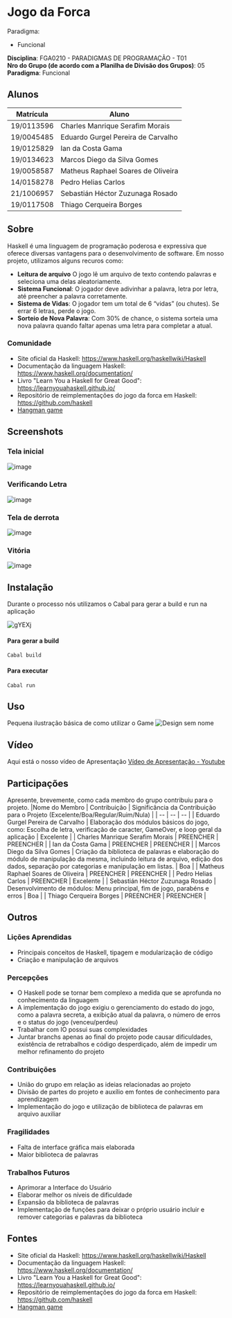 # Jogo da Forca 

Paradigma:
 - Funcional
   
**Disciplina**: FGA0210 - PARADIGMAS DE PROGRAMAÇÃO - T01 <br>
**Nro do Grupo (de acordo com a Planilha de Divisão dos Grupos)**: 05<br>
**Paradigma**: Funcional<br>

## Alunos
|Matrícula | Aluno |
| -- | -- |
| 19/0113596  |  Charles Manrique Serafim Morais |
| 19/0045485  |  Eduardo Gurgel Pereira de Carvalho |
| 19/0125829  |  Ian da Costa Gama |
| 19/0134623  |  Marcos Diego da Silva Gomes |
| 19/0058587  |  Matheus Raphael Soares de Oliveira |
| 14/0158278  |  Pedro Helias Carlos  |
| 21/1006957  |  Sebastián Héctor Zuzunaga Rosado  |
| 19/0117508  |  Thiago Cerqueira Borges  |

## Sobre 
Haskell é uma linguagem de programação poderosa e expressiva que oferece diversas vantagens para o desenvolvimento de software. Em nosso projeto, utilizamos alguns recuros como:
- **Leitura de arquivo** O jogo lê um arquivo de texto contendo palavras e seleciona uma delas aleatoriamente.
- **Sistema Funcional**: O jogador deve adivinhar a palavra, letra por letra, até preencher a palavra corretamente.
- **Sistema de Vidas**: O jogador tem um total de 6 “vidas” (ou chutes). Se errar 6 letras, perde o jogo.
- **Sorteio de Nova Palavra**: Com 30% de chance, o sistema sorteia uma nova palavra quando faltar apenas uma letra para completar a atual.
### Comunidade
- Site oficial da Haskell: https://www.haskell.org/haskellwiki/Haskell
- Documentação da linguagem Haskell: https://www.haskell.org/documentation/
- Livro "Learn You a Haskell for Great Good": https://learnyouahaskell.github.io/
- Repositório de reimplementações do jogo da forca em Haskell: https://github.com/haskell
- [Hangman game](https://hackage.haskell.org/package/PlayHangmanGame)

## Screenshots
### Tela inicial
![image](https://github.com/UnBParadigmas2024-1/2024.1_G5_Funcional_Jogo_da_Forca/assets/51385738/0e37a91d-4320-48ad-ac21-cc91b906c3b5)
### Verificando Letra
![image](https://github.com/UnBParadigmas2024-1/2024.1_G5_Funcional_Jogo_da_Forca/assets/51385738/8c73cceb-bcf3-49e6-939d-59ecdb52c894)
### Tela de derrota
![image](https://github.com/UnBParadigmas2024-1/2024.1_G5_Funcional_Jogo_da_Forca/assets/51385738/3dfcd479-7c07-4119-ac32-e289e8a131bd)
### Vitória
![image](https://github.com/UnBParadigmas2024-1/2024.1_G5_Funcional_Jogo_da_Forca/assets/51385738/b2c83bf4-0357-4ced-b55e-96fa1a2f9aaa)


## Instalação 
Durante o processo nós utilizamos o Cabal para gerar a build e run na aplicação

![gYEXj](https://github.com/UnBParadigmas2024-1/2024.1_G5_Funcional_Jogo_da_Forca/assets/51385738/ca879853-a8b4-4921-b8f0-0ffd6b008b4b)


#### Para gerar a build
``
Cabal build 
``
#### Para executar
``
Cabal run 
``
## Uso 
Pequena ilustração básica de como utilizar o Game
![Design sem nome](https://github.com/UnBParadigmas2024-1/2024.1_G5_Funcional_Jogo_da_Forca/assets/51385738/6c1f2022-729d-429b-a6c9-2152395bf39e)


## Vídeo
Aqui está o nosso vídeo de Apresentação
[Vídeo de Apresentação - Youtube](https://www.youtube.com/watch?v=8LPL6h5cWQc)

## Participações
Apresente, brevemente, como cada membro do grupo contribuiu para o projeto.
|Nome do Membro | Contribuição | Significância da Contribuição para o Projeto (Excelente/Boa/Regular/Ruim/Nula) |
| -- | -- | -- |
| Eduardo Gurgel Pereira de Carvalho  |  Elaboração dos módulos básicos do jogo, como: Escolha de letra, verificação de caracter, GameOver, e loop geral da aplicação | Excelente |
| Charles Manrique Serafim Morais  |  PREENCHER | PREENCHER |
| Ian da Costa Gama  |  PREENCHER | PREENCHER |
| Marcos Diego da Silva Gomes  |  Criação da biblioteca de palavras e elaboração do módulo de manipulação da mesma, incluindo leitura de arquivo, edição dos dados, separação por categorias e manipulação em listas. | Boa |
| Matheus Raphael Soares de Oliveira  |  PREENCHER | PREENCHER |
| Pedro Helias Carlos  |  PREENCHER | Excelente |
| Sebastián Héctor Zuzunaga Rosado  |  Desenvolvimento de módulos: Menu principal, fim de jogo, parabéns e erros | Boa |
| Thiago Cerqueira Borges  |  PREENCHER | PREENCHER |


## Outros 

### Lições Aprendidas
- Principais conceitos de Haskell, tipagem e modularização de código
- Criação e manipulação de arquivos

### Percepções
- O Haskell pode se tornar bem complexo a medida que se aprofunda no conhecimento da linguagem
- A implementação do jogo exigiu o gerenciamento do estado do jogo, como a palavra secreta, a exibição atual da palavra, o número de erros e o status do jogo (venceu/perdeu)
- Trabalhar com IO possui suas complexidades
- Juntar branchs apenas ao final do projeto pode causar dificuldades, existência de retrabalhos e código desperdiçado, além de impedir um melhor refinamento do projeto

### Contribuições
- União do grupo em relação as ideias relacionadas ao projeto
- Divisão de partes do projeto e auxílio em fontes de conhecimento para aprendizagem
- Implementação do jogo e utilização de biblioteca de palavras em arquivo auxiliar

### Fragilidades
- Falta de interface gráfica mais elaborada
- Maior biblioteca de palavras

### Trabalhos Futuros
- Aprimorar a Interface do Usuário
- Elaborar melhor os níveis de dificuldade
- Expansão da biblioteca de palavras
- Implementação de funções para deixar o próprio usuário incluir e remover categorias e palavras da biblioteca

## Fontes
- Site oficial da Haskell: https://www.haskell.org/haskellwiki/Haskell
- Documentação da linguagem Haskell: https://www.haskell.org/documentation/
- Livro "Learn You a Haskell for Great Good": https://learnyouahaskell.github.io/
- Repositório de reimplementações do jogo da forca em Haskell: https://github.com/haskell
- [Hangman game](https://hackage.haskell.org/package/PlayHangmanGame)

